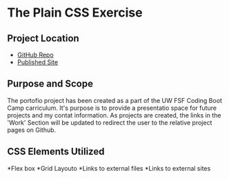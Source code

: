 # The Plain CSS Exercise

## Project Location

* [GitHub Repo](https://github.com/Gavin867/The_Plain_CSS_Exercise)
* [Published Site](https://gavin867.github.io/The_Plain_CSS_Exercise/)


## Purpose and Scope

The portofio project has been created as a part of the UW FSF Coding Boot Camp carriculum. It's purpose is to provide a presentatio space for future projects and my contat information. As projects are created, the links in the 'Work' Section will be updated to redirect the user to the relative project pages on Github.

<!-- ## Current Build Status 

This webapage is still a work in progress. I am currently still researching how to fix the styling in my h3 and p elements in the work grid as well as applying psuedo element styling to the images. When complete the immages will funtion as links. -->

## CSS Elements Utilized

*Flex box
*Grid Layouto
*Links to external files
*Links to external sites
<!-- *Background image links **(still under development)**
*Psuedo Element interactivity **(still under development)** -->